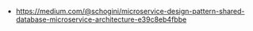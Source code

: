 - https://medium.com/@schogini/microservice-design-pattern-shared-database-microservice-architecture-e39c8eb4fbbe
